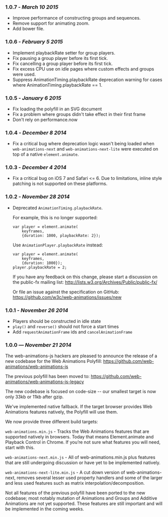 ### 1.0.7 - *March 10 2015*

  * Improve performance of constructing groups and sequences.
  * Remove support for animating zoom.
  * Add bower file.

### 1.0.6 - *February 5 2015*

  * Implement playbackRate setter for group players.
  * Fix pausing a group player before its first tick.
  * Fix cancelling a group player before its first tick.
  * Fix excess CPU use on idle pages where custom effects and groups were used.
  * Suppress AnimationTiming.playbackRate deprecation warning for cases where AnimationTiming.playbackRate == 1.

### 1.0.5 - *January 6 2015*

  * Fix loading the polyfill in an SVG document
  * Fix a problem where groups didn't take effect in their first frame
  * Don't rely on performance.now

### 1.0.4 - *December 8 2014*

  * Fix a critical bug where deprecation logic wasn't being loaded
    when `web-animations-next` and `web-animations-next-lite` were
    executed on top of a native `element.animate`.

### 1.0.3 - *December 4 2014*

  * Fix a critical bug on iOS 7 and Safari <= 6. Due to limitations,
    inline style patching is not supported on these platforms.

### 1.0.2 - *November 28 2014*

  * Deprecated `AnimationTiming.playbackRate`.

    For example, this is no longer supported:

        var player = element.animate(
            keyframes,
            {duration: 1000, playbackRate: 2});

    Use `AnimationPlayer.playbackRate` instead:

        var player = element.animate(
            keyframes,
            {duration: 1000});
        player.playbackRate = 2;

    If you have any feedback on this change, please start a discussion
    on the public-fx mailing list:
    http://lists.w3.org/Archives/Public/public-fx/

    Or file an issue against the specification on GitHub:
    https://github.com/w3c/web-animations/issues/new

### 1.0.1 - *November 26 2014*

  * Players should be constructed in idle state
  * `play()` and `reverse()` should not force a start times
  * Add `requestAnimationFrame` ids and `cancelAnimationFrame`

### 1.0.0 — *November 21 2014*

  The web-animations-js hackers are pleased to announce the release of
  a new codebase for the Web Animations Polyfill:
  https://github.com/web-animations/web-animations-js

  The previous polyfill has been moved to:
  https://github.com/web-animations/web-animations-js-legacy

  The new codebase is focused on code-size -- our smallest target is
  now only 33kb or 11kb after gzip.

  We've implemented native fallback. If the target browser provides
  Web Animations features natively, the Polyfill will use them.

  We now provide three different build targets:

  `web-animations.min.js` - Tracks the Web Animations features that
  are supported natively in browsers. Today that means Element.animate
  and Playback Control in Chrome. If you’re not sure what features you
  will need, start with this.

  `web-animations-next.min.js` - All of web-animations.min.js plus
  features that are still undergoing discussion or have yet to be
  implemented natively.

  `web-animations-next-lite.min.js` - A cut down version of
  web-animations-next, removes several lesser used property handlers
  and some of the larger and less used features such as matrix
  interpolation/decomposition.

  Not all features of the previous polyfill have been ported to the
  new codebase; most notably mutation of Animations and Groups and
  Additive Animations are not yet supported. These features are still
  important and will be implemented in the coming weeks.
